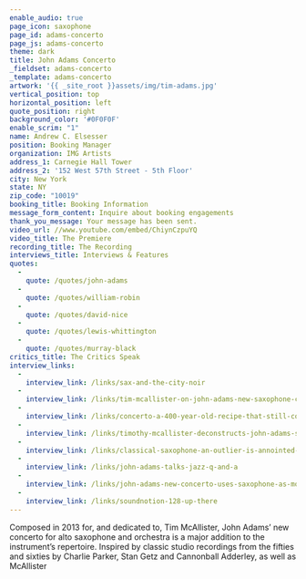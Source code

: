 ```yaml
---
enable_audio: true
page_icon: saxophone
page_id: adams-concerto
page_js: adams-concerto
theme: dark
title: John Adams Concerto
_fieldset: adams-concerto
_template: adams-concerto
artwork: '{{ _site_root }}assets/img/tim-adams.jpg'
vertical_position: top
horizontal_position: left
quote_position: right
background_color: '#0F0F0F'
enable_scrim: "1"
name: Andrew C. Elsesser
position: Booking Manager
organization: IMG Artists
address_1: Carnegie Hall Tower
address_2: '152 West 57th Street - 5th Floor'
city: New York
state: NY
zip_code: "10019"
booking_title: Booking Information
message_form_content: Inquire about booking engagements
thank_you_message: Your message has been sent.
video_url: //www.youtube.com/embed/ChiynCzpuYQ
video_title: The Premiere
recording_title: The Recording
interviews_title: Interviews & Features
quotes:
  -
    quote: /quotes/john-adams
  -
    quote: /quotes/william-robin
  -
    quote: /quotes/david-nice
  -
    quote: /quotes/lewis-whittington
  -
    quote: /quotes/murray-black
critics_title: The Critics Speak
interview_links:
  -
    interview_link: /links/sax-and-the-city-noir
  -
    interview_link: /links/tim-mcallister-on-john-adams-new-saxophone-concerto
  -
    interview_link: /links/concerto-a-400-year-old-recipe-that-still-cooks
  -
    interview_link: /links/timothy-mcallister-deconstructs-john-adams-saxophone-concerto
  -
    interview_link: /links/classical-saxophone-an-outlier-is-annointed-by-john-adams-concerto
  -
    interview_link: /links/john-adams-talks-jazz-q-and-a
  -
    interview_link: /links/john-adams-new-concerto-uses-saxophone-as-more-than-a-special-effect
  -
    interview_link: /links/soundnotion-128-up-there
---
```

Composed in 2013 for, and dedicated to, Tim McAllister, John Adams’ new concerto for alto saxophone and orchestra is a major addition to the instrument’s repertoire. Inspired by classic studio recordings from the fifties and sixties by Charlie Parker, Stan Getz and Cannonball Adderley, as well as McAllister